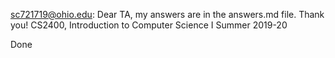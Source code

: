 sc721719@ohio.edu: 
Dear TA, my answers are in the answers.md file. Thank you!
CS2400,	Introduction	to	Computer	Science	I
Summer 2019-20

Done